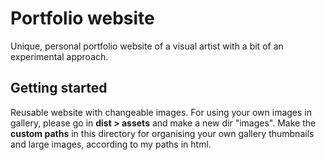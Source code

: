 # Portfolio website
Unique, personal portfolio website of a visual artist with a bit of an experimental approach.

## Getting started
Reusable website with changeable images. For using your own images in gallery, please go in **dist > assets** and make a new dir "images".
Make the **custom paths** in this directory for organising your own gallery thumbnails and large images, according to my paths in html.

